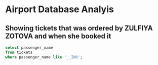 # Airport Database Analyis

## Showing tickets that was ordered by ZULFIYA ZOTOVA and when she booked it
````sql
select passenger_name
from tickets
where passenger_name like '__IN%';
````
